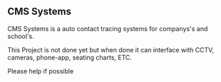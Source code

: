 ## CMS Systems

CMS Systems is a auto contact tracing systems for companys's and school's.

This Project is not done yet but when done it can interface with CCTV, cameras, phone-app, seating charts, ETC.

Please help if possible